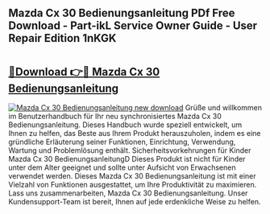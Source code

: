 ## Mazda Cx 30 Bedienungsanleitung PDf Free Download - Part-ikL Service Owner Guide - User Repair Edition 1nKGK

# <h2><a href="http://df50s4f.blite.top/?on=Mazda+Cx+30+Bedienungsanleitung">🔗Download 👉🔴 Mazda Cx 30 Bedienungsanleitung</a></h2>

[![Mazda Cx 30 Bedienungsanleitung new download](https://i.imgur.com/lujVjoI.png)](http://df50s4f.blite.top/?on=Mazda+Cx+30+Bedienungsanleitung)
Grüße und willkommen im Benutzerhandbuch für Ihr neu synchronisiertes Mazda Cx 30 Bedienungsanleitung. Dieses Handbuch wurde speziell entwickelt, um Ihnen zu helfen, das Beste aus Ihrem Produkt herauszuholen, indem es eine gründliche Erläuterung seiner Funktionen, Einrichtung, Verwendung, Wartung und Problemlösung enthält. Sicherheitsvorkehrungen für Kinder Mazda Cx 30 BedienungsanleitungD Dieses Produkt ist nicht für Kinder unter dem Alter geeignet und sollte unter Aufsicht von Erwachsenen verwendet werden. Dieses Mazda Cx 30 Bedienungsanleitung ist mit einer Vielzahl von Funktionen ausgestattet, um Ihre Produktivität zu maximieren. Lass uns zusammenarbeiten, Mazda Cx 30 Bedienungsanleitung. Unser Kundensupport-Team ist bereit, Ihnen auf jede erdenkliche Weise zu helfen.
